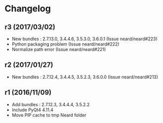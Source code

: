 # Changelog

## r3 (2017/03/02)

* New bundles : 2.7.13.0, 3.4.4.6, 3.5.3.0, 3.6.0.1 (Issue neard/neard#223)
* Python packaging problem (Issue neard/neard#222)
* Normalize path error (Issue neard/neard#221)

## r2 (2017/01/27)

* New bundles : 2.7.12.4, 3.4.4.5, 3.5.2.3, 3.6.0.0 (Issue neard/neard#213)

## r1 (2016/11/09)

* Add bundles : 2.7.12.3, 3.4.4.4, 3.5.2.2
* Include PyQt4 4.11.4
* Move PIP cache to tmp Neard folder